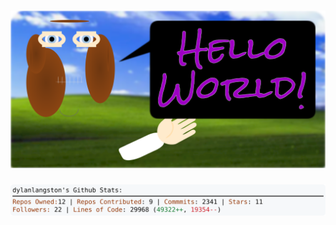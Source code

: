 <!-- 
Version 2.0.85
Built Mon Jul 22 2024 05:05:54 GMT+0000 (Coordinated Universal Time)
-->

<h1 align="center">
  <a href="https://github.com/dylanlangston/dylanlangston/tree/master/src" title="Click to View Source">
    <picture width="100%" alt="Dylan">
      <source media="(prefers-color-scheme: dark)" srcset="dylan-dark.svg?version=2.0.85">
      <img src="dylan-light.svg?version=2.0.85" alt="Dylan">
    </picture>
  </a>
</h1>

<div align="center">
  <picture width="100%" alt="Profile Info and Stats">
    <source media="(prefers-color-scheme: dark)" srcset="stats-dark.svg?version=2.0.85">
    <img src="stats-light.svg?version=2.0.85" alt="Profile Info and Stats">
  </picture>
</div>
